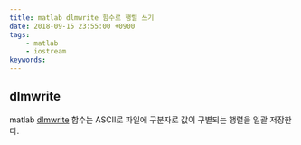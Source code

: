 ```yaml
---
title: matlab dlmwrite 함수로 행렬 쓰기
date: 2018-09-15 23:55:00 +0900
tags:
    - matlab
    - iostream
keywords:
---
```


## dlmwrite
matlab [dlmwrite][1] 함수는 ASCII로 파일에 구분자로 값이 구별되는 행렬을 일괄 저장한다.

[1]:https://kr.mathworks.com/help/matlab/ref/dlmwrite.html



